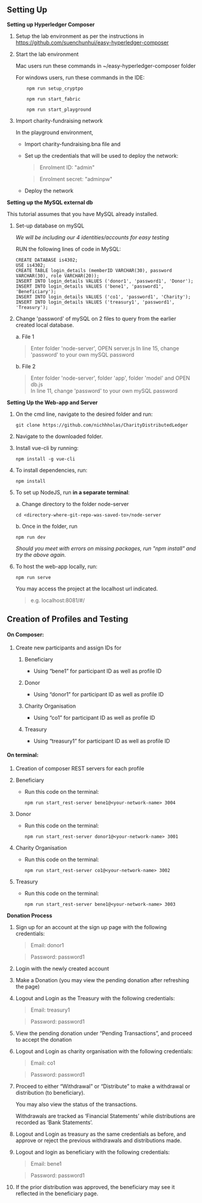 ## **Setting Up**

**Setting up Hyperledger Composer**
1. Setup the lab environment as per the instructions in https://github.com/suenchunhui/easy-hyperledger-composer
2. Start the lab environment
    
    Mac users run these commands in ~/easy-hyperledger-composer folder

    For windows users, run these commands in the IDE:
    ```
        npm run setup_cryptpo

        npm run start_fabric

        npm run start_playground
    ```
3. Import charity-fundraising network

    In the playground environment, 
    
    - Import charity-fundraising.bna file and 
    - Set up the credentials that will be used to deploy the network:
         > Enrolment ID: "admin" 
         
         > Enrolment secret: "adminpw"

    - Deploy the network
    

**Setting up the MySQL external db**

This tutorial assumes that you have MySQL already installed.

1. Set-up database on mySQL
   
   *We will be including our 4 identities/accounts for easy testing*

   RUN the following lines of code in MySQL:
    ```
    CREATE DATABASE is4302;
    USE is4302;
    CREATE TABLE login_details (memberID VARCHAR(30), password VARCHAR(30), role VARCHAR(20));
    INSERT INTO login_details VALUES ('donor1', 'password1', 'Donor');
    INSERT INTO login_details VALUES ('bene1', 'password1', 'Beneficiary');
    INSERT INTO login_details VALUES ('co1', 'password1', 'Charity');
    INSERT INTO login_details VALUES ('treasury1', 'password1', 'Treasury');
    ```
2. Change 'password' of mySQL on 2 files to query from the earlier created local database.
    
    a. File 1
    > Enter folder 'node-server', OPEN server.js
In line 15, change 'password' to your own mySQL password

    b. File 2
    > Enter folder 'node-server', folder 'app', folder 'model' and OPEN db.js <br> In line 11, change 'password' to your own mySQL password

**Setting Up the Web-app and Server**

1.  On the cmd line, navigate to the desired folder and run:
    ```
    git clone https://github.com/nichhholas/CharityDistributedLedger
    ```

2.  Navigate to the downloaded folder.

3.  Install vue-cli by running: 
    ```
    npm install -g vue-cli
    ```

4.  To install dependencies, run: 
    ```
    npm install
    ```
5.  To set up NodeJS, run **in a separate terminal**:
    
    a. Change directory to the folder node-server
    ```
    cd <directory-where-git-repo-was-saved-to>/node-server
    ```
    b. Once in the folder, run
    ```
    npm run dev
    ```
    *Should you meet with errors on missing packages, run "npm install" and try the above again.*

6.  To host the web-app locally, run: 
    ```
    npm run serve
    ```
    You may access the project at the localhost url indicated.
    > e.g. localhost:8081/#/


## **Creation of Profiles and Testing**

#### On Composer:

1.  Create new participants and assign IDs for

    1.  Beneficiary

        -  Using “bene1” for participant ID as well as profile ID

    2.  Donor

        -  Using “donor1” for participant ID as well as profile ID

    3.  Charity Organisation

        -  Using “co1” for participant ID as well as profile ID

    4.  Treasury

        -  Using “treasury1” for participant ID as well as profile ID

#### On terminal:

1.  Creation of composer REST servers for each profile

2.  Beneficiary

    -  Run this code on the terminal: 
        ```
        npm run start_rest-server bene1@<your-network-name> 3004
        ```
3.  Donor

    -  Run this code on the terminal: 
        ```
        npm run start_rest-server donor1@<your-network-name> 3001
        ```
4.  Charity Organisation

    -  Run this code on the terminal: 
        ```
        npm run start_rest-server co1@<your-network-name> 3002
        ```

5.  Treasury

    -  Run this code on the terminal: 
        ```
        npm run start_rest-server bene1@<your-network-name> 3003
        ```


**Donation Process**

1.  Sign up for an account at the sign up page with the following credentials:

    >   Email: donor1

    >   Password: password1

1.  Login with the newly created account

2.  Make a Donation (you may view the pending donation after refreshing the
    page)

3.  Logout and Login as the Treasury with the following credentials:

    >   Email: treasury1

    >   Password: password1

1.  View the pending donation under “Pending Transactions”, and proceed to
    accept the donation

2.  Logout and Login as charity organisation with the following credentials:

    >    Email: co1

    >    Password: password1

3.  Proceed to either “Withdrawal” or “Distribute” to make a withdrawal or distribution (to beneficiary). 
    
    You may also view the status of the
    transactions. 
    
    Withdrawals are tracked as ‘Financial Statements’ while
    distributions are recorded as ‘Bank Statements’.

4.  Logout and Login as treasury as the same credentials as before, and approve
    or reject the previous withdrawals and distributions made.

5.  Logout and login as beneficiary with the following credentials:

    >   Email: bene1

    >   Password: password1

6.  If the prior distribution was approved, the beneficiary may see it reflected
    in the beneficiary page.
